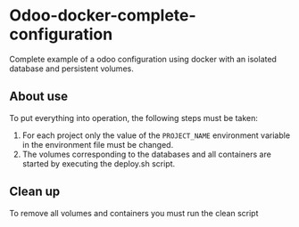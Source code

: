 # Odoo-docker-complete-configuration

Complete example of a odoo configuration using docker with an isolated database and persistent volumes.

## About use
To put everything into operation, the following steps must be taken:
    
   1. For each project only the value of the `PROJECT_NAME` environment variable in the environment file must be changed.
   2. The volumes corresponding to the databases and all containers are started by executing the deploy.sh script.

## Clean up
To remove all volumes and containers you must run the clean script
